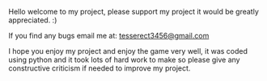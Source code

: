 Hello welcome to my project, please support my project it would be greatly appreciated. :)

If you find any bugs email me at: tesserect3456@gmail.com


I hope you enjoy my project and enjoy the game very well, it was coded using python and it took lots of hard work to make so please give any constructive criticism if needed to improve my project.
